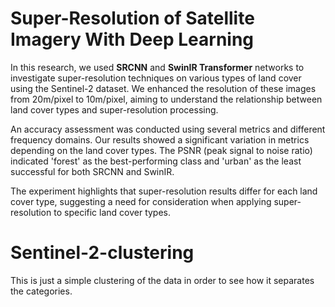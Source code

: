 # Super-Resolution of Satellite Imagery With Deep Learning

In this research, we used **SRCNN** and **SwinIR Transformer** networks to investigate super-resolution techniques on various types of land cover using the Sentinel-2 dataset. We enhanced the resolution of these images from 20m/pixel to 10m/pixel, aiming to understand the relationship between land cover types and super-resolution processing.

An accuracy assessment was conducted using several metrics and different frequency domains. Our results showed a significant variation in metrics depending on the land cover types. The PSNR (peak signal to noise ratio) indicated 'forest' as the best-performing class and 'urban' as the least successful for both SRCNN and SwinIR.

The experiment highlights that super-resolution results differ for each land cover type, suggesting a need for consideration when applying super-resolution to specific land cover types.

# Sentinel-2-clustering 

This is just a simple clustering of the data in order to see how it separates the categories.
